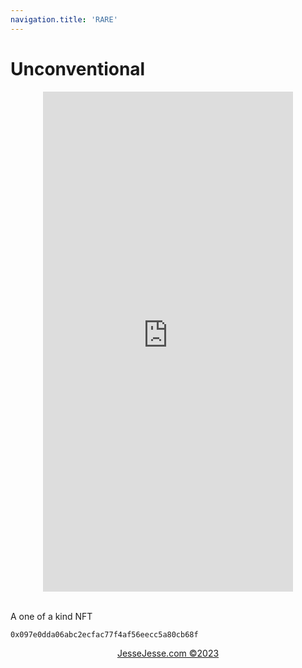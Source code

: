 ```yaml
---
navigation.title: 'RARE'
---
```

<h1>Unconventional</h1>

<center><iframe src="https://unconventional.jessejesse.com" style="border:0px #ffffff none;" name="myiFrame" scrolling="yes" frameborder="1" marginheight="0px" marginwidth="0px" height="800px" width="400px" allowfullscreen></iframe></center>

<br>A one of a kind NFT



```bash
0x097e0dda06abc2ecfac77f4af56eecc5a80cb68f


```



<center>
<p><a href="https://jessejesse.com">JesseJesse.com&nbsp&copy2023</p></center>